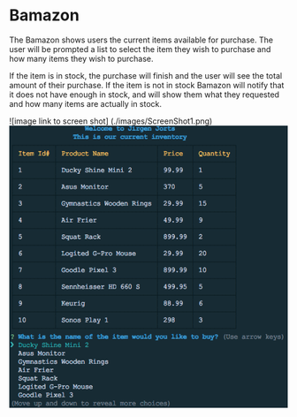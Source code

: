 # Bamazon

The Bamazon shows users the current items available for purchase. The user will be prompted a list to select the item they wish to purchase and how many items they wish to purchase.

If the item is in stock, the purchase will finish and the user will see the total amount of their purchase. If the item is not in stock Bamazon will notify that it does not have enough in stock, and will show them what they requested and how many items are actually in stock.

![image link to screen shot] (./images/ScreenShot1.png)
<img src="/images/ScreenShot1.png">
